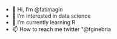 - 👋 Hi, I’m @fatimagin
- 👀 I’m interested in data science
- 🌱 I’m currently learning R
- 📫 How to reach me twitter "@fginebria

<!---
fatimagin/fatimagin is a ✨ special ✨ repository because its `README.md` (this file) appears on your GitHub profile.
You can click the Preview link to take a look at your changes.
--->
